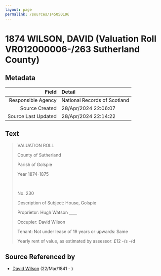 ```yaml
---
layout: page
permalink: /sources/s45050196
---
```


# 1874 WILSON, DAVID (Valuation Roll VR012000006-/263 Sutherland County)

## Metadata

Field | Detail
---:|:---
Responsible Agency | National Records of Scotland
Source Created | 28/Apr/2024 22:06:07
Source Last Updated | 28/Apr/2024 22:14:22

## Text

> VALUATION ROLL
>
> County of Sutherland
>
> Parish of Golspie
>
> Year 1874-1875
>
> <br/>
>
> No. 230
>
> Description of Subject: House, Golspie
>
> Proprietor: Hugh Watson ____
>
> Occupier: David Wilson
>
> Tenant: Not under lease of 19 years or upwards: Same
>
> Yearly rent of value, as estimated by assessor: £12 -/s -/d
>

## Source Referenced by

* [David Wilson](../people/@15598112@-david-wilson-b1841-3-22-d.md) (22/Mar/1841 - )
